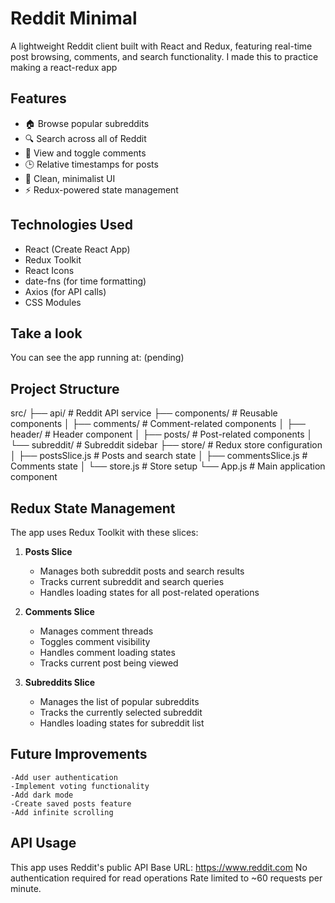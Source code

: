 # Reddit Minimal

A lightweight Reddit client built with React and Redux, featuring real-time post browsing, comments, and search functionality. I made this to practice making a react-redux app

## Features

- 🏠 Browse popular subreddits
- 🔍 Search across all of Reddit
- 💬 View and toggle comments
- 🕒 Relative timestamps for posts
- 🎨 Clean, minimalist UI
- ⚡ Redux-powered state management

## Technologies Used

- React (Create React App)
- Redux Toolkit
- React Icons
- date-fns (for time formatting)
- Axios (for API calls)
- CSS Modules

## Take a look

You can see the app running at: (pending)

## Project Structure

src/
├── api/                 # Reddit API service
├── components/          # Reusable components
│   ├── comments/        # Comment-related components
│   ├── header/          # Header component
│   ├── posts/           # Post-related components
│   └── subreddit/       # Subreddit sidebar
├── store/               # Redux store configuration
│   ├── postsSlice.js    # Posts and search state
│   ├── commentsSlice.js # Comments state
│   └── store.js         # Store setup
└── App.js               # Main application component

## Redux State Management

The app uses Redux Toolkit with these slices:

1. **Posts Slice**
   - Manages both subreddit posts and search results
   - Tracks current subreddit and search queries
   - Handles loading states for all post-related operations

2. **Comments Slice**
   - Manages comment threads
   - Toggles comment visibility
   - Handles comment loading states
   - Tracks current post being viewed

3. **Subreddits Slice**
   - Manages the list of popular subreddits
   - Tracks the currently selected subreddit
   - Handles loading states for subreddit list

## Future Improvements
    -Add user authentication
    -Implement voting functionality
    -Add dark mode
    -Create saved posts feature
    -Add infinite scrolling

## API Usage
This app uses Reddit's public API Base URL: https://www.reddit.com 
No authentication required for read operations 
Rate limited to ~60 requests per minute.